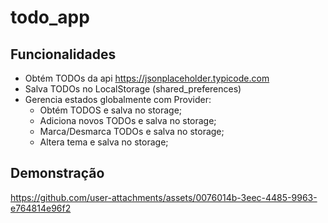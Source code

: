 # todo_app

## Funcionalidades
- Obtém TODOs da api https://jsonplaceholder.typicode.com
- Salva TODOs no LocalStorage (shared_preferences)
- Gerencia estados globalmente com Provider:
  -  Obtém TODOS e salva no storage;
  -  Adiciona novos TODOs e salva no storage;
  -  Marca/Desmarca TODOs e salva no storage;
  -  Altera tema e salva no storage;


## Demonstração

https://github.com/user-attachments/assets/0076014b-3eec-4485-9963-e764814e96f2

